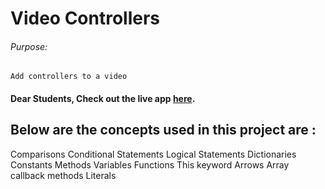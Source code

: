 # Video Controllers

###### Purpose:
    Add controllers to a video

#### Dear Students, Check out the live app [here](https://kdeepika-brs.github.io/Video-Controller/).

## Below are the concepts used in this project are :
Comparisons
Conditional Statements
Logical Statements
Dictionaries
Constants
Methods
Variables
Functions
This keyword
Arrows
Array callback methods
Literals


